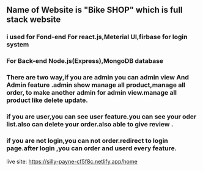 ## Name of Website is "Bike SHOP" which is full stack website
### i used for Fond-end For react.js,Meterial UI,firbase for login system
### For Back-end Node.js(Express),MongoDB database
### There are two way,if you are admin you can admin view And Admin feature .admin show manage all product,manage all order, to make another admin for admin view.manage all product like delete update.
### if you are user,you can see user feature.you can see your oder list.also can delete your order.also able to give review .
### if you are not login,you can not order.redirect to login page.after login ,you can order and userd every feature.
live site: https://silly-payne-cf5f8c.netlify.app/home
